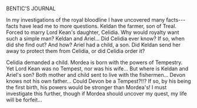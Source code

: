 BENTIC'S JOURNAL  
  
In my investigations of the royal bloodline I have uncovered many facts---facts have lead me to more questions. Keldan the farmer, son of Treal. Forced to marry Lord Kean's daughter, Celidia. Why would royalty want such a simple man? Keldan and Ariel... Did Celidia ever know? If so, when did she find out? And how? Ariel had a child, a son. Did Keldan send her away to protect them from Celidia, or did Celidia order it?  
  
Celidia demanded a child. Mordea is born with the powers of Tempestry. Yet Lord Kean was no Tempest, nor was his wife... But where is Keldan and Ariel's son? Both mother and child sent to live with the fishermen... Devon knows not his own father... Could Devon be a Tempest?!!? If so, by his being the first birth, his powers would be stronger than Mordea's! I must investigate this further, though if Mordea should uncover my quest, my life will be forfeit...  